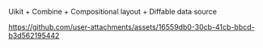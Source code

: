 Uikit + Combine + Compositional layout + Diffable data source




https://github.com/user-attachments/assets/16559db0-30cb-41cb-bbcd-b3d562195442

